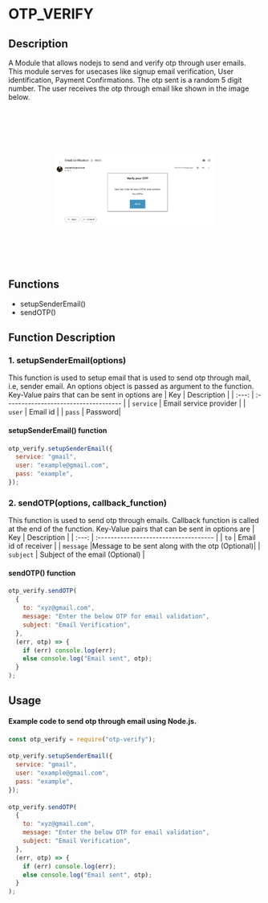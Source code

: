 # OTP_VERIFY

## Description

A Module that allows nodejs to send and verify otp through user emails. This module serves for usecases like signup email verification, User identification, Payment Confirmations.
The otp sent is a random 5 digit number. The user receives the otp through email like shown in the image below.

<h1 align="center">
	<br>
	<br>
	<img width="320" src="./Example.png" alt="Example">
	<br>
	<br>
	<br>
</h1>

## Functions

- setupSenderEmail()
- sendOTP()

## Function Description

### 1. setupSenderEmail(options)

This function is used to setup email that is used to send otp through mail, i.e, sender email.
An options object is passed as argument to the function.
Key-Value pairs that can be sent in options are
| Key | Description |
| :---: | :------------------------------------ |
| `service` | Email service provider |
| `user` | Email id |
| `pass` | Password|

#### setupSenderEmail() function

```js
otp_verify.setupSenderEmail({
  service: "gmail",
  user: "example@gmail.com",
  pass: "example",
});
```

### 2. sendOTP(options, callback_function)

This function is used to send otp through emails.
Callback function is called at the end of the function.
Key-Value pairs that can be sent in options are
| Key | Description |
| :---: | :------------------------------------ |
| `to` | Email id of receiver |
| `message` |Message to be sent along with the otp (Optional)|
| `subject` | Subject of the email (Optional) |

#### sendOTP() function

```js
otp_verify.sendOTP(
  {
    to: "xyz@gmail.com",
    message: "Enter the below OTP for email validation",
    subject: "Email Verification",
  },
  (err, otp) => {
    if (err) console.log(err);
    else console.log("Email sent", otp);
  }
);
```

## Usage

#### Example code to send otp through email using Node.js.

```js
const otp_verify = require("otp-verify");

otp_verify.setupSenderEmail({
  service: "gmail",
  user: "example@gmail.com",
  pass: "example",
});

otp_verify.sendOTP(
  {
    to: "xyz@gmail.com",
    message: "Enter the below OTP for email validation",
    subject: "Email Verification",
  },
  (err, otp) => {
    if (err) console.log(err);
    else console.log("Email sent", otp);
  }
);
```

